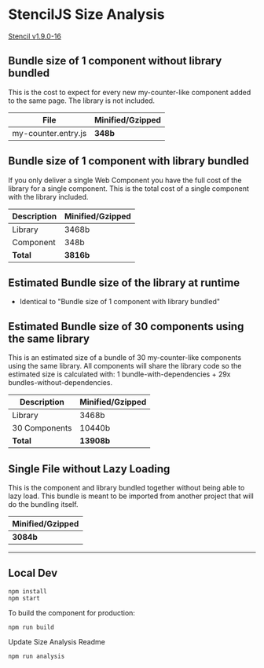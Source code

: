 # StencilJS Size Analysis

[Stencil v<!--VERSION-->1.9.0-16<!--/VERSION-->](https://stenciljs.com/)


## Bundle size of 1 component without library bundled

This is the cost to expect for every new my-counter-like component added to the same page. The library is not included.

| File            | Minified/Gzipped |
|---------------------|------|
| my-counter.entry.js | __<!--COMPONENT-->348<!--/COMPONENT-->b__ |


## Bundle size of 1 component with library bundled

If you only deliver a single Web Component you have the full cost of the library for a single component. This is the total cost of a single component with the library included.

| Description | Minified/Gzipped  |
|-------------|-------|
| Library     | <!--LIBRARY-->3468<!--/LIBRARY-->b |
| Component   | <!--COMPONENT-->348<!--/COMPONENT-->b  |
| __Total__   | __<!--LIBRARY_COMPONENT-->3816<!--/LIBRARY_COMPONENT-->b__ |


## Estimated Bundle size of the library at runtime

* Identical to "Bundle size of 1 component with library bundled"


## Estimated Bundle size of 30 components using the same library

This is an estimated size of a bundle of 30 my-counter-like components using the same library. All components will share the library code so the estimated size is calculated with: 1 bundle-with-dependencies + 29x bundles-without-dependencies.

| Description   | Minified/Gzipped   |
|---------------|--------|
| Library       | <!--LIBRARY-->3468<!--/LIBRARY-->b  |
| 30 Components | <!--COMPONENT_30-->10440<!--/COMPONENT_30-->b |
| __Total__     | __<!--LIBRARY_COMPONENT_30-->13908<!--/LIBRARY_COMPONENT_30-->b__ |


## Single File without Lazy Loading

This is the component and library bundled together without being able to lazy load. This bundle is meant
to be imported from another project that will do the bundling itself.

| Minified/Gzipped   |
|--------|
| __<!--BUNDLE-->3084<!--/BUNDLE-->b__ |


-----------


## Local Dev

    npm install
    npm start

To build the component for production:

    npm run build

Update Size Analysis Readme

    npm run analysis
